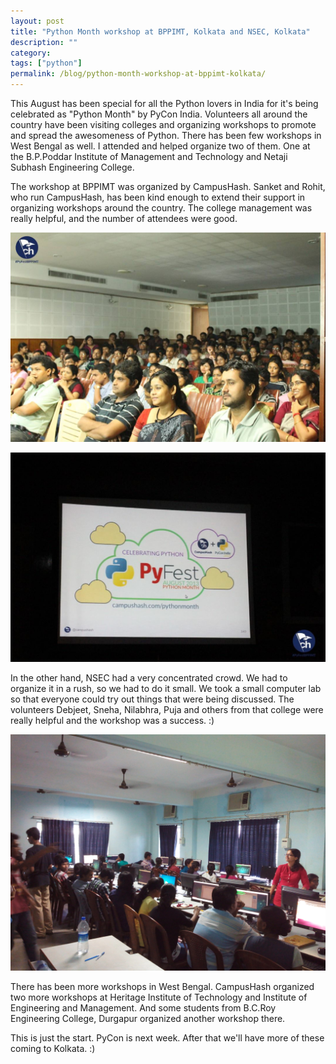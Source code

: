 ```yaml
---
layout: post
title: "Python Month workshop at BPPIMT, Kolkata and NSEC, Kolkata"
description: ""
category:
tags: ["python"]
permalink: /blog/python-month-workshop-at-bppimt-kolkata/
---
```


This August has been special for all the Python lovers in India for it's being celebrated as "Python Month" by PyCon India. Volunteers all around the country have been visiting colleges and organizing workshops to promote and spread the awesomeness of Python. There has been few workshops in West Bengal as well. I attended and helped organize two of them. One at the B.P.Poddar Institute of Management and Technology and Netaji Subhash Engineering College.

The workshop at BPPIMT was organized by CampusHash. Sanket and Rohit, who run CampusHash, has been kind enough to extend their support in organizing workshops around the country. The college management was really helpful, and the number of attendees were good.

![](/uploads/bppimt_1.jpg)

![](/uploads/bppimt_2.jpg)

In the other hand, NSEC had a very concentrated crowd. We had to organize it in a rush, so we had to do it small. We took a small computer lab so that everyone could try out things that were being discussed. The volunteers Debjeet, Sneha, Nilabhra, Puja and others from that college were really helpful and the workshop was a success. :)

![](/uploads/nsec.jpg)

There has been more workshops in West Bengal. CampusHash organized two more workshops at Heritage Institute of Technology and Institute of Engineering and Management. And some students from B.C.Roy Engineering College, Durgapur organized another workshop there.

This is just the start. PyCon is next week. After that we'll have more of these coming to Kolkata. :)